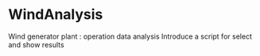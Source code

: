# WindAnalysis
Wind generator plant : operation data analysis
Introduce a script for select and show results 
